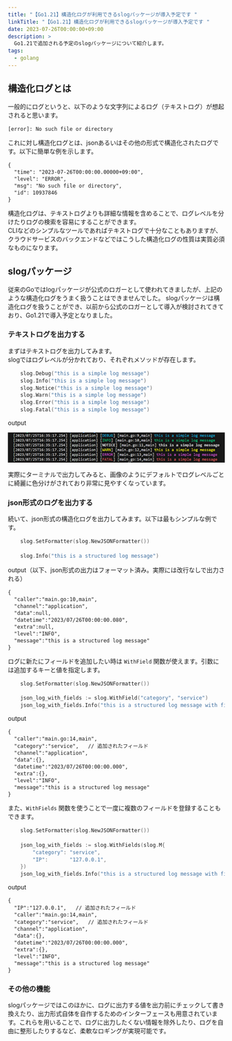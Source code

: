 ```yaml
---
title: "【Go1.21】構造化ログが利用できるslogパッケージが導入予定です "
linkTitle: "【Go1.21】構造化ログが利用できるslogパッケージが導入予定です "
date: 2023-07-26T00:00:00+09:00
description: >
  Go1.21で追加される予定のslogパッケージについて紹介します。
tags:
  - golang
---
```


## 構造化ログとは
一般的にログというと、以下のような文字列によるログ（テキストログ）が想起されると思います。
```
[error]: No such file or directory
```
これに対し構造化ログとは、jsonあるいはその他の形式で構造化されたログです。以下に簡単な例を示します。
```
{
  "time": "2023-07-26T00:00:00.00000+09:00",
  "level": "ERROR",
  "msg": "No such file or directory",
  "id": 10937846
}
```
構造化ログは、テキストログよりも詳細な情報を含めることで、ログレベルを分けたりログの検索を容易にすることができます。  
CLIなどのシンプルなツールであればテキストログで十分なこともありますが、クラウドサービスのバックエンドなどではこうした構造化ログの性質は実質必須なものになります。

## slogパッケージ
従来のGoではlogパッケージが公式のロガーとして使われてきましたが、上記のような構造化ログをうまく扱うことはできませんでした。 
slogパッケージは構造化ログを扱うことができ、以前から公式のロガーとして導入が検討されてきており、Go1.21で導入予定となりました。

### テキストログを出力する
まずはテキストログを出力してみます。  
slogではログレベルが分かれており、それぞれメソッドが存在します。
```go
	slog.Debug("this is a simple log message")
	slog.Info("this is a simple log message")
	slog.Notice("this is a simple log message")
	slog.Warn("this is a simple log message")
	slog.Error("this is a simple log message")
	slog.Fatal("this is a simple log message")
```

output  

![](./images/output1.png)

実際にターミナルで出力してみると、画像のようにデフォルトでログレベルごとに綺麗に色分けがされており非常に見やすくなっています。

### json形式のログを出力する
続いて、json形式の構造化ログを出力してみます。以下は最もシンプルな例です。
```go
	slog.SetFormatter(slog.NewJSONFormatter())

	slog.Info("this is a structured log message")
```

output（以下、json形式の出力はフォーマット済み。実際には改行なしで出力される）
```
{
  "caller":"main.go:10,main",
  "channel":"application",
  "data":null,
  "datetime":"2023/07/26T00:00:00.080",
  "extra":null,
  "level":"INFO",
  "message":"this is a structured log message"
}
```

ログに新たにフィールドを追加したい時は `WithField` 関数が使えます。引数には追加するキーと値を指定します。
```go
    slog.SetFormatter(slog.NewJSONFormatter())

	json_log_with_fields := slog.WithField("category", "service")
	json_log_with_fields.Info("this is a structured log message with fields")
```
output
```
{
  "caller":"main.go:14,main",
  "category":"service",   // 追加されたフィールド
  "channel":"application",
  "data":{},
  "datetime":"2023/07/26T00:00:00.000",
  "extra":{},
  "level":"INFO",
  "message":"this is a structured log message"
}
```

また、`WithFields` 関数を使うことで一度に複数のフィールドを登録することもできます。
```go
    slog.SetFormatter(slog.NewJSONFormatter())

	json_log_with_fields := slog.WithFields(slog.M{
		"category": "service",
		"IP":       "127.0.0.1",
	})
	json_log_with_fields.Info("this is a structured log message with fields")
```
output
```
{
  "IP":"127.0.0.1",   // 追加されたフィールド
  "caller":"main.go:14,main",
  "category":"service",   // 追加されたフィールド
  "channel":"application",
  "data":{},
  "datetime":"2023/07/26T00:00:00.000",
  "extra":{},
  "level":"INFO",
  "message":"this is a structured log message"
}
```
### その他の機能
slogパッケージではこのほかに、ログに出力する値を出力前にチェックして書き換えたり、出力形式自体を自作するためのインターフェースも用意されています。これらを用いることで、ログに出力したくない情報を除外したり、ログを自由に整形したりするなど、柔軟なロギングが実現可能です。

